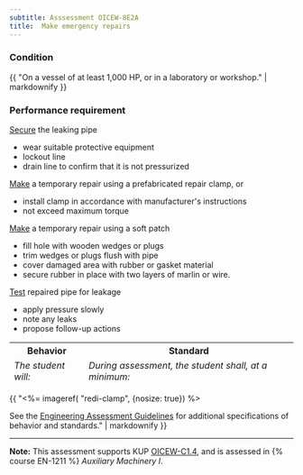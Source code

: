 ```yaml
---
subtitle: Asssessment OICEW-8E2A
title:  Make emergency repairs
---
```




### Condition

{{ "On a vessel of at least 1,000 HP, or in a laboratory or workshop." | markdownify }}

### Performance requirement 

<table width='100%' class='Guidelines'>
 <thead>
 <tr>
     <th class='thirty'>Behavior</th>
     <th class='seventy'>Standard</th>
 </tr>
 <tr>
     <td><em>The student will:</em></td>
     <td><em>During assessment, the student shall, at a minimum:</em></td>
 </tr>
 </thead>
 <tbody>


<!--rowstart-->

[Secure](guidelines#secure) the leaking pipe 

<!--cellbreak-->

* wear suitable protective equipment
* lockout line
* drain line to confirm that it is not pressurized

<!--rowend-->


<!--rowstart-->

[Make](guidelines#fabricate) a temporary repair using a prefabricated repair clamp, or



<!--cellbreak-->

* install clamp in accordance with manufacturer's instructions
* not exceed maximum torque

<!--rowend-->


<!--rowstart-->

[Make](guidelines#fabricate) a temporary repair using a soft patch



<!--cellbreak-->

* fill hole with wooden wedges or plugs 
* trim wedges or plugs flush with pipe
* cover damaged area with rubber or gasket material
* secure rubber in place with two layers of marlin or wire.

<!--rowend-->


<!--rowstart-->

[Test](guidelines#evaluateinspecttest) repaired pipe for leakage

<!--cellbreak-->

* apply pressure slowly
* note any leaks
* propose follow-up actions

<!--rowend-->


 </tbody>
 </table>

{{ "<%= imageref( "redi-clamp", {nosize: true}) %>

See the [Engineering Assessment Guidelines](guidelines) for additional specifications of behavior and standards." | markdownify }}


*****

**Note:** This assessment supports KUP [OICEW-C1.4]({{site.baseurl}}/tables/31.html#OICEW-C1.4), and is assessed in  {% course  EN-1211 %}  *Auxiliary Machinery I*. 

